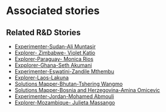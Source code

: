 # Associated stories

<!-- !!DO NOT REMOVE!! start autogenerated hyperlinks -->
## Related R&D Stories
- [Experimenter-Sudan-Ali Muntasir](/stories/?doc=Experimenters_SDN)
- [Explorer\- Zimbabwe\- Violet Katio](/stories/?doc=Explorers_ZWE)
- [Explorer\-Paraguay\- Monica Rios](/stories/?doc=Explorers_PRY)
- [Expplorer\-Ghana\-Seth Akumani](/stories/?doc=Explorers_GHA)
- [Experimenter-Eswatini-Zandile Mthembu](/stories/?doc=Experimenters_SWY)
- [Explorer\-Laos\-Lakuna](/stories/?doc=Explorers_LAO)
- [Solutions Mapper\-Bhutan\-Tshering Wangmo](/stories/?doc=SolutionMappers_BTN)
- [Solutions Mapper-Bosnia and Herzegovina-Amina Omicevic](/stories/?doc=SolutionMappers_BIH)
- [Experimenter-Jordan-Mohamed Abmouli](/stories/?doc=Experimenters_JOR)
- [Explorer\-Mozambique\- Julieta Massango](/stories/?doc=Explorers_MOZ)
<!-- !!DO NOT REMOVE!! end autogenerated hyperlinks -->